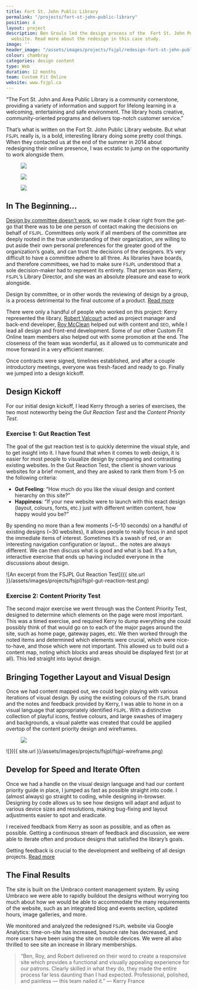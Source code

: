 ```yaml
---
title: Fort St. John Public Library
permalink: "/projects/fort-st-john-public-library"
position: 4
layout: project
description: Ben Groulx led the design process of the  Fort St. John Public Library
  website. Read more about the redesign in this case study.
image: ''
header_image: "/assets/images/projects/fsjpl/redesign-fort-st-john-public-library.jpg"
colour: chambray
categories: design content
type: Web
duration: 12 months
team: Custom Fit Online
website: www.fsjpl.ca
---
```


“The Fort St. John and Area Public Library is a community cornerstone, providing a variety of information and support for lifelong learning in a welcoming, entertaining and safe environment. The library hosts creative, community-oriented programs and delivers top-notch customer service.”

That’s what is written on the Fort St. John Public Library website. But what <small>FSJPL</small> really is, is a bold, interesting library doing some pretty cool things. When they contacted us at the end of the summer in 2014 about redesigning their online presence, I was ecstatic to jump on the opportunity to work alongside them.

<figure class="c-image c--full-width">
    <img src="{{ site.url }}/assets/images/projects/fsjpl/fsjpl-redesign-mobile.png" />
</figure>

<figure class="c-image c--full-width">
    <img src="{{ site.url }}/assets/images/projects/fsjpl/fsjpl-redesign-desktop.s1.png" />
</figure>

<figure class="c-image c--full-width">
    <img src="{{ site.url }}/assets/images/projects/fsjpl/fsjpl-redesign-desktop.s2.png" />
</figure>


## In The Beginning…

[Design by committee doesn’t work](/articles/death-by-committee/), so we made it clear right from the get-go that there was to be one person of contact making the decisions on behalf of <small>FSJPL</small>. Committees only work if all members of the committee are deeply rooted in the true understanding of their organization, are willing to put aside their own personal preferences for the greater good of the organization’s goals, and can trust the decisions of the designers. It’s very difficult to have a committee adhere to all three. As libraries have boards, and therefore committees, we had to make sure <small>FSJPL</small> understood that a sole decision-maker had to represent its entirety. That person was Kerry, <small>FSJPL</small>’s Library Director, and she was an absolute pleasure and ease to work alongside.

<div class="c-segment c--heather c--link c-faux-link u-margin-top-large u-margin-bottom-large">
    Design by committee, or in other words the reviewing of design by a group, is a process detrimental to the final outcome of a product.
    <a class="c-faux-link__overlay" data-ui-component="post-link" href="/articles/death-by-committee/">Read more</a>
</div>

There were only a handful of people who worked on this project: Kerry represented the library, [Robert Valcourt](http://customfitonline.com/about/) acted as project manager and back-end developer, [Roy McClean](https://twitter.com/roymcclean) helped out with content and <small>SEO</small>, while I lead all design and front-end development. Some of our other Custom Fit Online team members also helped out with some promotion at the end. The closeness of the team was wonderful, as it allowed us to communicate and move forward in a very efficient manner.

Once contracts were signed, timelines established, and after a couple introductory meetings, everyone was fresh-faced and ready to go. Finally we jumped into a design kickoff.

## Design Kickoff

For our initial design kickoff, I lead Kerry through a series of exercises, the two most noteworthy being the *Gut Reaction Test* and the *Content Priority Test*.


### Exercise 1: Gut Reaction Test

The goal of the gut reaction test is to quickly determine the visual style, and to get insight into it. I have found that when it comes to web design, it is easier for most people to visualize design by comparing and contrasting existing websites. In the Gut Reaction Test, the client is shown various websites for a brief moment, and they are asked to rank them from 1-5 on the following criteria:

*   **Gut Feeling**: “How much do you like the visual design and content hierarchy on this site?”
*   **Happiness**: “If your new website were to launch with this exact design (layout, colours, fonts, etc.) just with different written content, how happy would you be?”

By spending no more than a few moments (~5-10 seconds) on a handful of existing designs (~30 websites), it allows people to really focus in and spot the immediate items of interest. Sometimes it’s a swash of red, or an interesting navigation configuration or layout… the notes are always different. We can then discuss what is good and what is bad. It’s a fun, interactive exercise that ends up having included everyone in the discussions about design.

![An excerpt from the FSJPL Gut Reaction Test]({{ site.url }}/assets/images/projects/fsjpl/fsjpl-gut-reaction-test.png)


### Exercise 2: Content Priority Test

The second major exercise we went through was the Content Priority Test, designed to determine which elements on the page were most important. This was a timed exercise, and required Kerry to dump everything she could possibly think of that would go on to each of the major pages around the site, such as home page, gateway pages, etc. We then worked through the noted items and determined which elements were crucial, which were nice-to-have, and those which were not important. This allowed us to build out a content map, noting which blocks and areas should be displayed first (or at all). This led straight into layout design.

## Bringing Together Layout and Visual Design

Once we had content mapped out, we could begin playing with various iterations of visual design. By using the existing colours of the <small>FSJPL</small> brand and the notes and feedback provided by Kerry, I was able to hone in on a visual language that appropriately identified <small>FSJPL</small>. With a distinctive collection of playful icons, festive colours, and large swashes of imagery and backgrounds, a visual palette was created that could be applied overtop of the content priority design and wireframes.

<figure class="c-image c--full-width">
    <img src="{{ site.url }}/assets/images/projects/fsjpl/fsjpl-typography-exploration.png" />
</figure>

![]({{ site.url }}/assets/images/projects/fsjpl/fsjpl-wireframe.png)


## Develop for Speed and Iterate Often

Once we had a handle on the visual design language and had our content priority guide in place, I jumped as fast as possible straight into code. I (almost always) go straight to coding, while designing in-browser. Designing by code allows us to see how designs will adapt and adjust to various device sizes and resolutions, making bug-fixing and layout adjustments easier to spot and eradicate.

I received feedback from Kerry as soon as possible, and as often as possible. Getting a continuous stream of feedback and discussion, we were able to iterate often and produce designs that satisfied the library’s goals.

<div class="c-segment c--heather c--link c-faux-link u-margin-top-large u-margin-bottom-large">
    Getting feedback is crucial to the development and wellbeing of all design projects.
    <a class="c-faux-link__overlay" data-ui-component="post-link" href="/articles/giving-and-receiving-better-feedback-in-the-design-process/">Read more</a>
</div>


## The Final Results

The site is built on the Umbraco content management system. By using Umbraco we were able to rapidly buildout the designs without worrying too much about how we would be able to accommodate the many requirements of the website, such as an integrated blog and events section, updated hours, image galleries, and more.

We monitored and analyzed the redesigned <small>FSJPL</small> website via Google Analytics: time-on-site has increased, bounce rate has decreased, and more users have been using the site on mobile devices. We were all also thrilled to see site an increase in library memberships.

> “Ben, Roy, and Robert delivered on their word to create a responsive site which provides a functional and visually appealing experience for our patrons. Clearly skilled in what they do, they made the entire process far less daunting than I had expected. Professional, polished, and painless — this team nailed it.”
— Kerry France
